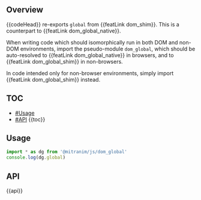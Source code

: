 ## Overview

{{codeHead}} re-exports `global` from {{featLink dom_shim}}. This is a counterpart to {{featLink dom_global_native}}.

When writing code which should isomorphically run in both DOM and non-DOM environments, import the pseudo-module `dom_global`, which should be auto-resolved to {{featLink dom_global_native}} in browsers, and to {{featLink dom_global_shim}} in non-browsers.

In code intended only for non-browser environments, simply import {{featLink dom_global_shim}} instead.

## TOC

* [#Usage](#usage)
* [#API](#api)
{{toc}}

## Usage

```js
import * as dg from '@mitranim/js/dom_global'
console.log(dg.global)
```

## API

{{api}}
